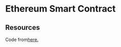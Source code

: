 # Ethereum Smart Contract

## Resources

Code from<a href="https://www.youtube.com/watch?v=js319cgJvrQ">here.</a>
